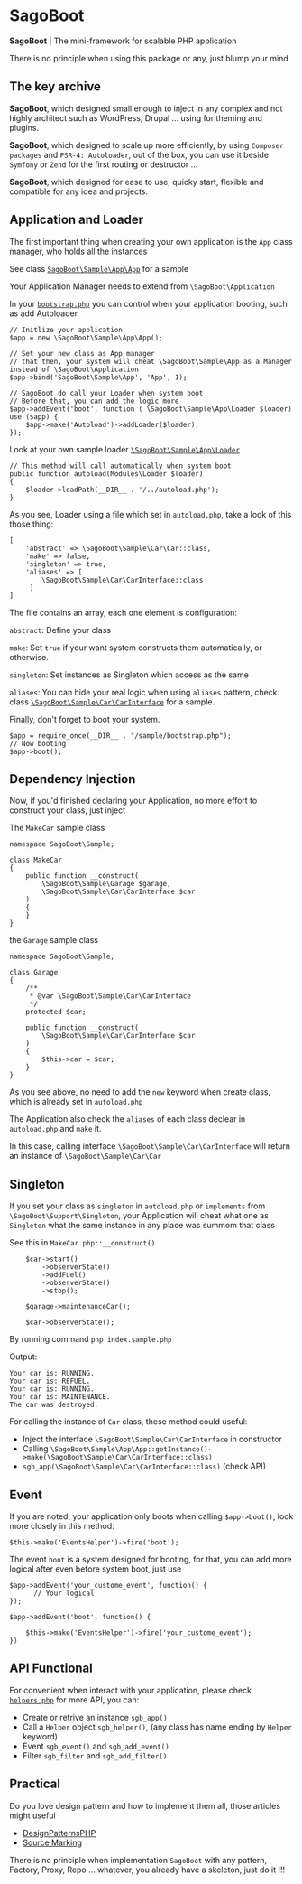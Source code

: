 # SagoBoot

**SagoBoot** | The mini-framework for scalable PHP application

There is no principle when using this package or any, just blump your mind

## The key archive

**SagoBoot**, which designed small enough to inject in any complex and not highly architect such as WordPress, Drupal ...
using for theming and plugins.

**SagoBoot**, which designed to scale up more efficiently, by using `Composer packages` and `PSR-4: Autoloader`,
out of the box, you can use it beside `Symfony` or `Zend` for the first routing or destructor ...

**SagoBoot**, which designed for ease to use, quicky start, flexible and compatible for any idea and projects.

## Application and Loader

The first important thing when creating your own application is the `App` class manager, who holds all the instances

See class [`SagoBoot\Sample\App\App`](https://github.com/haihv433/sagoboot/blob/master/sample/App/App.php) for a sample

Your Application Manager needs to extend from `\SagoBoot\Application`

In your [`bootstrap.php`](https://github.com/haihv433/sagoboot/blob/master/sample/bootstrap.php) 
you can control when your application booting, such as add Autoloader

    // Initlize your application
    $app = new \SagoBoot\Sample\App\App();
    
    // Set your new class as App manager
    // that then, your system will cheat \SagoBoot\Sample\App as a Manager instead of \SagoBoot\Application
    $app->bind('SagoBoot\Sample\App', 'App', 1);
    
    // SagoBoot do call your Loader when system boot
    // Before that, you can add the logic more
    $app->addEvent('boot', function ( \SagoBoot\Sample\App\Loader $loader) use ($app) {
        $app->make('Autoload')->addLoader($loader);
    });

Look at your own sample loader [`\SagoBoot\Sample\App\Loader`](https://github.com/haihv433/sagoboot/blob/master/sample/bootstrap.php)

    // This method will call automatically when system boot
    public function autoload(Modules\Loader $loader)
    {
        $loader->loadPath(__DIR__ . '/../autoload.php');
    }
    
As you see, Loader using a file which set in `autoload.php`, take a look of this those thing:

    [
        'abstract' => \SagoBoot\Sample\Car\Car::class, 
        'make' => false, 
        'singleton' => true, 
        'aliases' => [ 
            \SagoBoot\Sample\Car\CarInterface::class
         ]
    ]

The file contains an array, each one element is configuration:

`abstract`: Define your class

`make`: Set `true` if your want system constructs them automatically, or otherwise.

`singleton`: Set instances as Singleton which access as the same

`aliases`: You can hide your real logic when using `aliases` pattern, check class 
[`\SagoBoot\Sample\Car\CarInterface`](https://github.com/haihv433/sagoboot/blob/master/sample/Car/CarInterface.php) 
for a sample. 

Finally, don't forget to boot your system.
    
    $app = require_once(__DIR__ . "/sample/bootstrap.php");
    // Now booting
    $app->boot();
    
    
## Dependency Injection

Now, if you'd finished declaring your Application, no more effort to construct your class, just inject

The `MakeCar` sample class

    namespace SagoBoot\Sample;
    
    class MakeCar
    {
        public function __construct(
            \SagoBoot\Sample\Garage $garage,
            \SagoBoot\Sample\Car\CarInterface $car
        )
        {
        }
    }

the `Garage` sample class

    namespace SagoBoot\Sample;
    
    class Garage
    {
        /**
         * @var \SagoBoot\Sample\Car\CarInterface
         */
        protected $car;
    
        public function __construct(
            \SagoBoot\Sample\Car\CarInterface $car
        )
        {
            $this->car = $car;
        }
    }

As you see above, no need to add  the `new` keyword when create class, which is already set in `autoload.php` 

The Application also check the `aliases` of each class declear in `autoload.php` and `make` it.

In this case, calling interface `\SagoBoot\Sample\Car\CarInterface` will return an instance of `\SagoBoot\Sample\Car\Car`

## Singleton

If you set your class as `singleton` in `autoload.php` or `implements` from `\SagoBoot\Support\Singleton`, your Application will 
cheat what one as `Singleton` what the same instance in any place was summom that class

See this in `MakeCar.php::__construct()`

        $car->start()
            ->observerState()
            ->addFuel()
            ->observerState()
            ->stop();

        $garage->maintenanceCar();

        $car->observerState();

By running command `php index.sample.php`

Output: 

    Your car is: RUNNING.
    Your car is: REFUEL.
    Your car is: RUNNING.
    Your car is: MAINTENANCE.
    The car was destroyed.

For calling the instance of `Car` class, these method could useful:

+ Inject the interface `\SagoBoot\Sample\Car\CarInterface` in constructor
+ Calling `\SagoBoot\Sample\App\App::getInstance()->make(\SagoBoot\Sample\Car\CarInterface::class)`
+ `sgb_app(\SagoBoot\Sample\Car\CarInterface::class)` (check API)

## Event

If you are noted, your application only boots when calling `$app->boot()`, 
look more closely in this method: 

    $this->make('EventsHelper')->fire('boot');
    
The event `boot` is a system designed for booting, for that, you can add more logical after even before system boot, 
just use 

    $app->addEvent('your_custome_event', function() {
          // Your logical
    });
        
    $app->addEvent('boot', function() {
        
        $this->make('EventsHelper')->fire('your_custome_event');
    })
    
## API Functional

For convenient when interact with your application, please check [`helpers.php`](https://github.com/haihv433/sagoboot/blob/master/src/helpers.php)
for more API, you can:

+ Create or retrive an instance `sgb_app()`
+ Call a `Helper` object `sgb_helper()`, (any class has name ending by `Helper` keyword)
+ Event `sgb_event()` and `sgb_add_event()`
+ Filter `sgb_filter` and `sgb_add_filter()` 

## Practical
Do you love design pattern and how to implement them all, those articles might useful
+ [DesignPatternsPHP](https://designpatternsphp.readthedocs.io/)
+ [Source Marking](https://sourcemaking.com/design_patterns)

There is no principle when implementation `SagoBoot` with any pattern, Factory, Proxy, Repo ... whatever, you already have a skeleton, just do it !!!